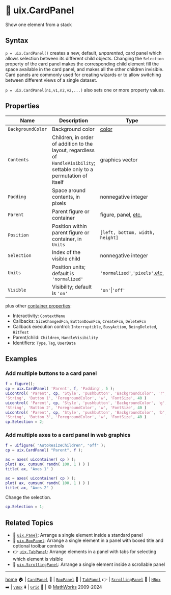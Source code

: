 # :card_index: uix.CardPanel

Show one element from a stack

## Syntax

`p = uix.CardPanel()` creates a new, default, *unparented*, card panel which allows selection between its different child objects. Changing the `Selection` property of the card panel makes the corresponding child element fill the space available in the card panel, and makes all the other children invisible. Card panels are commonly used for creating wizards or to allow switching between different views of a single dataset.

`p = uix.CardPanel(n1,v1,n2,v2,...)` also sets one or more property values.

## Properties

| Name | Description | Type |
| --- | --- | --- |
| `BackgroundColor` | Background color | [color](https://www.mathworks.com/help/matlab/creating_plots/specify-plot-colors.html) |
| `Contents` | Children, in order of addition to the layout, regardless of `HandleVisibility`; settable only to a permutation of itself | graphics vector | 
| `Padding` | Space around contents, in pixels | nonnegative integer |
| `Parent` | Parent figure or container | figure, panel, [etc.](https://www.mathworks.com/help/matlab/ref/matlab.ui.container.panel-properties.html#mw_e4809363-1f35-4bc7-89f8-36ed9cccb017) |
| `Position` | Position within parent figure or container, in `Units` | `[left, bottom, width, height]`  |
| `Selection` | Index of the visible child | nonnegative integer |
| `Units` | Position units; default is `'normalized'` | `'normalized'`,`'pixels'`,[etc.](https://www.mathworks.com/help/matlab/ref/matlab.ui.container.panel-properties.html#bub8wap-1_sep_shared-Position) |
| `Visible` | Visibility; default is `'on'` | `'on'`\|`'off'` |

plus other [container properties](https://www.mathworks.com/help/matlab/ref/matlab.ui.container.panel-properties.html):
* Interactivity: `ContextMenu`
* Callbacks: `SizeChangedFcn`, `ButtonDownFcn`, `CreateFcn`, `DeleteFcn`
* Callback execution control: `Interruptible`, `BusyAction`, `BeingDeleted`, `HitTest`
* Parent/child: `Children`, `HandleVisibility`
* Identifiers: `Type`, `Tag`, `UserData`

## Examples

### Add multiple buttons to a card panel

```matlab
f = figure();
cp = uix.CardPanel( 'Parent', f, 'Padding', 5 );
uicontrol( 'Parent', cp, 'Style', 'pushbutton', 'BackgroundColor', 'r', ...
'String', 'Button 1', 'ForegroundColor', 'w', 'FontSize', 40 )
uicontrol( 'Parent', cp, 'Style', 'pushbutton', 'BackgroundColor', 'g', ...
'String', 'Button 2', 'ForegroundColor', 'w', 'FontSize', 40 )
uicontrol( 'Parent', cp, 'Style', 'pushbutton', 'BackgroundColor', 'b', ...
'String', 'Button 3', 'ForegroundColor', 'w', 'FontSize', 40 )
cp.Selection = 2;
```

### Add multiple axes to a card panel in web graphics

```matlab
f = uifigure( "AutoResizeChildren", "off" );
cp = uix.CardPanel( "Parent", f );

ax = axes( uicontainer( cp ) );
plot( ax, cumsum( randn( 100, 1 ) ) )
title( ax, "Axes 1" )

ax = axes( uicontainer( cp ) );
plot( ax, cumsum( randn( 100, 1 ) ) )
title( ax, "Axes 2" )
```
Change the selection.
```matlab
cp.Selection = 1;
```

## Related Topics

* :page_facing_up: [`uix.Panel`](uixPanel.md): Arrange a single element inside a standard panel
* :black_square_button: [`uix.BoxPanel`](uixBoxPanel.md): Arrange a single element in a panel with boxed title and optional toolbar controls
* :point_right: [`uix.TabPanel`](uixTabPanel.md): Arrange elements in a panel with tabs for selecting which element is visible
* :scroll: [`uix.ScrollingPanel`](uixScrollingPanel.md): Arrange a single element inside a scrollable panel

___

[home](index.md) :house: | [`CardPanel`](uixCardPanel.md) :card_index: | [`BoxPanel`](uixBoxPanel.md) :black_square_button: | [`TabPanel`](uixTabPanel.md) :point_right: | [`ScrollingPanel`](uixScrollingPanel.md) :scroll: | [`HBox`](uixHBox.md) :arrow_right: | [`VBox`](uixVBox.md) :arrow_down: | [`Grid`](uixGrid.md) :symbols: | :copyright: [MathWorks](https://www.mathworks.com/services/consulting.html) 2009-2024